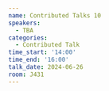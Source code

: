 ```yaml
---
name: Contributed Talks 10
speakers:
  - TBA
categories:
  - Contributed Talk
time_start: '14:00'
time_end: '16:00'
talk_date: 2024-06-26
room: J431
---
```

